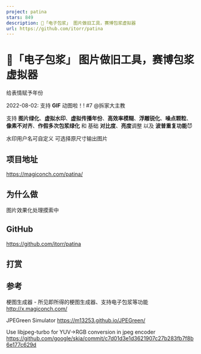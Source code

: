 ```yaml
---
project: patina
stars: 849
description: 🤢「电子包浆」 图片做旧工具，赛博包浆虚拟器
url: https://github.com/itorr/patina
---
```


🤢「电子包浆」 图片做旧工具，赛博包浆虚拟器
=======================

给表情赋予年份

2022-08-02: 支持 **GIF** 动图啦！! #7 @拆家大主教

支持 **图片绿化**、**虚拟水印**、**虚拟传播年份**、**高效率模糊**、**浮雕锐化**、**噪点颗粒**、**像素不对齐**、**作假多次包浆绿化** 和 基础 **对比度**、**亮度**调整 以及 **波普重复功能**😈

水印用户名可自定义 可选择原尺寸输出图片

项目地址
----

https://magiconch.com/patina/

为什么做
----

图片效果化处理摸索中

GitHub
------

https://github.com/itorr/patina

打赏
--

参考
--

梗图生成器 - 所见即所得的梗图生成器、支持电子包浆等功能 http://x.magiconch.com/

JPEGreen Simulator https://m13253.github.io/JPEGreen/

Use libjpeg-turbo for YUV->RGB conversion in jpeg encoder https://github.com/google/skia/commit/c7d01d3e1d3621907c27b283fb7f8b6e177c629d
